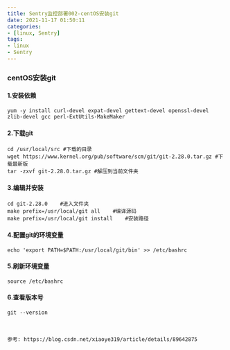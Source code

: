 ```yaml
---
title: Sentry监控部署002-centOS安装git
date: 2021-11-17 01:50:11
categories:  
- [linux, Sentry]  
tags:  
- linux
- Sentry
---
```


### centOS安装git

#### 1.安装依赖

```shell
yum -y install curl-devel expat-devel gettext-devel openssl-devel zlib-devel gcc perl-ExtUtils-MakeMaker
```

#### 2.下载git

```shell
cd /usr/local/src #下载的目录 
wget https://www.kernel.org/pub/software/scm/git/git-2.28.0.tar.gz #下载最新版 
tar -zxvf git-2.28.0.tar.gz #解压到当前文件夹
```

#### 3.编辑并安装

```shell
cd git-2.28.0    #进入文件夹
make prefix=/usr/local/git all    #编译源码
make prefix=/usr/local/git install    #安装路径
```

#### 4.配置git的环境变量

```shell
echo 'export PATH=$PATH:/usr/local/git/bin' >> /etc/bashrc
```

#### 5.刷新环境变量

```shell
source /etc/bashrc
```

#### 6.查看版本号

```shell
git --version
```

&nbsp;

```
参考: https://blog.csdn.net/xiaoye319/article/details/89642875
```